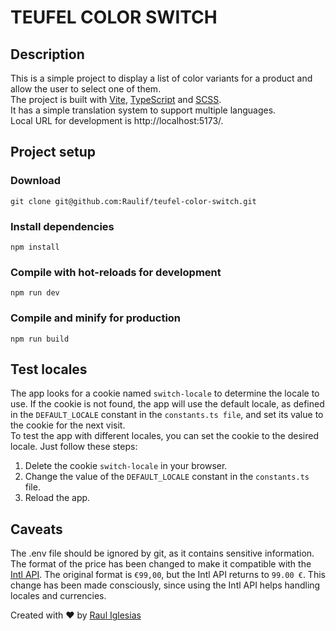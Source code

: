 # TEUFEL COLOR SWITCH

## Description
This is a simple project to display a list of color variants for a product and allow the user to select one of them.<br />
The project is built with [Vite](https://vitejs.dev/), [TypeScript](https://www.typescriptlang.org/) and [SCSS](https://sass-lang.com/).<br />
It has a simple translation system to support multiple languages.<br />
Local URL for development is http://localhost:5173/.



## Project setup
### Download
```
git clone git@github.com:Raulif/teufel-color-switch.git
```

### Install dependencies
```
npm install
```

### Compile with hot-reloads for development
```
npm run dev
```

### Compile and minify for production
```
npm run build
```

## Test locales
The app looks for a cookie named `switch-locale` to determine the locale to use. If the cookie is not found, the app will use the default locale, as defined in the `DEFAULT_LOCALE` constant in the `constants.ts file`, and set its value to the cookie for the next visit.<br />
To test the app with different locales, you can set the cookie to the desired locale. Just follow these steps:
  1. Delete the cookie `switch-locale` in your browser.
  2. Change the value of the `DEFAULT_LOCALE` constant in the `constants.ts` file.
  3. Reload the app.

## Caveats
The .env file should be ignored by git, as it contains sensitive information.<br />
The format of the price has been changed to make it compatible with the [Intl API](https://developer.mozilla.org/en-US/docs/Web/JavaScript/Reference/Global_Objects/Intl/NumberFormat). The original format is `€99,00`, but the Intl API returns to `99.00 €`. This change has been made consciously, since using the Intl API helps handling locales and currencies.

Created with :heart: by [Raul Iglesias](https://github.com/raulif)